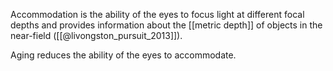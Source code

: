 Accommodation is the ability of the eyes to focus light at different focal depths and provides information about the [[metric depth]] of objects in the near-field ([[@livongston_pursuit_2013]]). 

Aging reduces the ability of the eyes to accommodate. 
